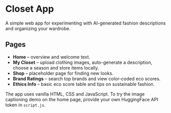 # Closet App

A simple web app for experimenting with AI-generated fashion descriptions and organizing your wardrobe.

## Pages
- **Home** – overview and welcome text.
- **My Closet** – upload clothing images, auto-generate a description, choose a season and store items locally.
- **Shop** – placeholder page for finding new looks.
- **Brand Ratings** – search top brands and view color-coded eco scores.
- **Ethics Info** – basic eco score table and tips on sustainable fashion.

The app uses vanilla HTML, CSS and JavaScript. To try the image captioning demo on the home page, provide your own HuggingFace API token in `script.js`.
